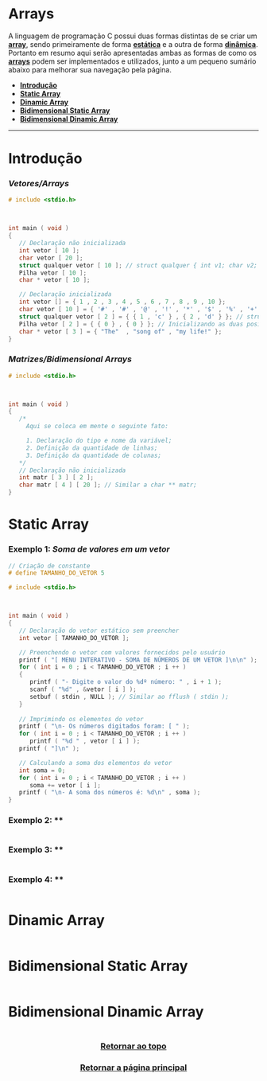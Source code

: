 # Arrays

A linguagem de programação C possui duas formas distintas de se criar um <a href="Arrays.md" title="vetor ou uma matriz">**array**</a>, sendo primeiramente de forma <a href="Arrays.md" title="o vetor/matriz possui um tamanho máximo fixo">**estática**</a> e a outra de forma <a href="Arrays.md" title="o vetor/matriz pode ser expandido ou reduzido">**dinâmica**</a>. Portanto em resumo aqui serão apresentadas ambas as formas de como os <a href="Arrays.md" title="vetores/matrizes">**arrays**</a> podem ser implementados e utilizados, junto a um pequeno sumário abaixo para melhorar sua navegação pela página.

- <a href="#introdução" title="Introdução a arrays">**Introdução**</a>
- <a href="#static-array" title="Vetor estático">**Static Array**</a>
- <a href="#dinamic-array" title="Direto">**Dinamic Array**</a>
- <a href="#bidimensional-static-array" title="Direto">**Bidimensional Static Array**</a>
- <a href="#bidimensional-dinamic-array" title="Direto">**Bidimensional Dinamic Array**</a>

---

# Introdução

### *Vetores/Arrays*
```main.c
# include <stdio.h>



int main ( void )
{
   // Declaração não inicializada
   int vetor [ 10 ];
   char vetor [ 20 ];
   struct qualquer vetor [ 10 ]; // struct qualquer { int v1; char v2; };
   Pilha vetor [ 10 ];
   char * vetor [ 10 ];

   // Declaração inicializada
   int vetor [] = { 1 , 2 , 3 , 4 , 5 , 6 , 7 , 8 , 9 , 10 };
   char vetor [ 10 ] = { '#' , '#' , '@' , '!' , '*' , '$' , '%' , '+' , '-' , '^' };
   struct qualquer vetor [ 2 ] = { { 1 , 'c' } , { 2 , 'd' } }; // struct qualquer { int v1; char v2; };
   Pilha vetor [ 2 ] = { { 0 } , { 0 } }; // Inicializando as duas posições zeradas
   char * vetor [ 3 ] = { "The"  , "song of" , "my life!" };
}
```

### *Matrizes/Bidimensional Arrays*
```main.c
# include <stdio.h>



int main ( void )
{
   /*
     Aqui se coloca em mente o seguinte fato:

     1. Declaração do tipo e nome da variável;
     2. Definição da quantidade de linhas;
     3. Definição da quantidade de colunas; 
   */
   // Declaração não inicializada
   int matr [ 3 ] [ 2 ];
   char matr [ 4 ] [ 20 ]; // Similar a char ** matr;
}
```


# Static Array

### Exemplo 1: *Soma de valores em um vetor*
```main.c
// Criação de constante
# define TAMANHO_DO_VETOR 5

# include <stdio.h>



int main ( void )
{
   // Declaração do vetor estático sem preencher
   int vetor [ TAMANHO_DO_VETOR ];

   // Preenchendo o vetor com valores fornecidos pelo usuário
   printf ( "[ MENU INTERATIVO - SOMA DE NÚMEROS DE UM VETOR ]\n\n" );
   for ( int i = 0 ; i < TAMANHO_DO_VETOR ; i ++ )
   {
      printf ( "- Digite o valor do %dº número: " , i + 1 );
      scanf ( "%d" , &vetor [ i ] );
      setbuf ( stdin , NULL ); // Similar ao fflush ( stdin );
   }
   
   // Imprimindo os elementos do vetor
   printf ( "\n- Os números digitados foram: [ " );
   for ( int i = 0 ; i < TAMANHO_DO_VETOR ; i ++ ) 
      printf ( "%d " , vetor [ i ] );
   printf ( "]\n" );

   // Calculando a soma dos elementos do vetor
   int soma = 0;
   for ( int i = 0 ; i < TAMANHO_DO_VETOR ; i ++ ) 
      soma += vetor [ i ];
   printf ( "\n- A soma dos números é: %d\n" , soma );
}
```
### Exemplo 2: **
```main.c
```

### Exemplo 3: **
```main.c
```

### Exemplo 4: **
```main.c
```

# Dinamic Array
```main.c
```

# Bidimensional Static Array
```main.c
```

# Bidimensional Dinamic Array
```main.c
```

<h3 align="center"> <a href="#arrays" title="Voltar ao topo"> Retornar ao topo </a> </h3>
<h3 align="center"> <a href="https://github.com/AllisonJunior/Estruturas_de_Dados" title="Voltar ao menu principal"> Retornar a página principal </a> </h3>

